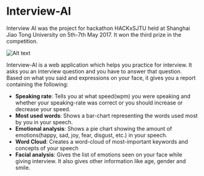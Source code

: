 # Interview-AI

Interview AI was the project for hackathon HACKxSJTU held at Shanghai Jiao Tong University on 5th-7th May 2017. It won the third prize in the competition. 

![Alt text](frontpage.jpg?raw=true)

Interview-AI is a web application which helps you practice for interview. It asks you an interview question and you have to answer that question. Based on what you said and expressions on your face, it gives you a report containing the following:

* **Speaking rate**: Tells you at what speed(wpm) you were speaking and whether your speaking-rate was correct or you should increase or decrease your speed.
* **Most used words**: Shows a bar-chart representing the words used most by you in your speech.
* **Emotional analysis**: Shows a pie chart showing the amount of emotions(happy, sad, joy, fear, disgust, etc.) in your speech.
* **Word Cloud**: Creates a word-cloud of most-important keywords and concepts of your speech
* **Facial analysis**: Gives the list of emotions seen on your face while giving interview. It also gives other information like age, gender and smile.
